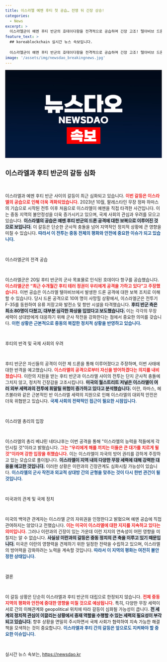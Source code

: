 ```yaml
---
title: 이스라엘 예멘 후티 첫 공습… 전쟁 뒤 긴장 상승!
categories:
  - News
excerpt: >
  이스라엘군이 예멘 후티 반군의 호데이다항을 전격적으로 공습하며 긴장 고조! 텔아비브 드론 공격에 대한 보복으로, 국제사회 우려가 커지는 가운데 후티는 보복을 예고. 확전의 불씨가 다시 활활!
feature_text: >
  ## koreablockchain 실시간 뉴스 속보입니다.

  이스라엘군이 예멘 후티 반군의 호데이다항을 전격적으로 공습하며 긴장 고조! 텔아비브 드론 공격에 대한 보복으로, 국제사회 우려가 커지는 가운데 후티는 보복을 예고. 확전의 불씨가 다시 활활!
image: '/assets/img/newsdao_breakingnews.jpg'
---
```


<p><img src="/assets/img/newsdao_breakingnews.jpg" alt="koreablockchain 속보" /></p>

<h2 data-ke-size="size26">이스라엘과 후티 반군의 갈등 심화</h2>

<p data-ke-size="size16">&nbsp;</p>

<p>이스라엘과 예멘 후티 반군 사이의 갈등이 최근 심화되고 있습니다. <b><span style="color: #ee2323;">이번 갈등은 이스라엘의 공습으로 인해 더욱 격화되었습니다.</span></b> 2023년 10월, 팔레스타인 무장 정파 하마스의 기습으로 시작된 전투 이후 처음으로 이스라엘이 예멘을 직접 타격한 사건입니다. 이는 중동 지역의 불안정성을 더욱 증가시키고 있으며, 국제 사회의 관심과 우려를 모으고 있습니다. <b><span style="background-color: #21538527;">이스라엘의 공습은 예멘 후티 반군의 드론 공격에 대한 보복으로 이루어진 것으로 보입니다.</span></b> 이 갈등은 단순한 군사적 충돌을 넘어 지역적인 정치적 상황에 큰 영향을 미칠 수 있습니다. <b><span style="color: #1a5490;">따라서 이 전투는 중동 전체의 평화와 안전에 중요한 이슈가 되고 있습니다.</span></b></p>

<p data-ke-size="size16">&nbsp;</p>

<p>이스라엘군의 전격 공습</p>

<p data-ke-size="size16">&nbsp;</p>

<p>이스라엘군은 20일 후티 반군의 군사 목표물로 인식된 호데이다 항구를 공습했습니다. <b><span style="color: #ee2323;">이스라엘군은 “최근 수개월간 후티 테러 정권이 우리에게 공격을 가하고 있다”고 주장했습니다.</span></b> 이번 공습은 이스라엘 텔아비브에서 발생한 드론 공격에 대한 보복 조치로 이해할 수 있습니다. 당시 드론 공격으로 10여 명이 사망힐 상황에서, 이스라엘군은 전투기 F-35를 동원하여 유류 저장고와 발전소 및 항만 시설을 타격했습니다. <b><span style="background-color: #21538527;">후티 반군 측은 최소 80명이 다쳤고, 대부분 심각한 화상을 입었다고 보도했습니다.</span></b> 이는 각각의 무장 세력이 상대방에게 대응하기 위해 군사 작전을 강화한다는 점에서 중요한 의미를 갖습니다. <b><span style="color: #1a5490;">이런 상황은 근본적으로 중동의 복잡한 정치적 상황을 반영하고 있습니다.</span></b></p>

<p data-ke-size="size16">&nbsp;</p>

<p>후티의 반격 및 국제 사회의 우려</p>

<p data-ke-size="size16">&nbsp;</p>

<p>후티 반군은 자신들의 공격이 이란 제 드론을 통해 이루어졌다고 주장하며, 이번 사태에 대한 반격을 예고했습니다. <b><span style="color: #ee2323;">이스라엘의 공격으로부터 자신을 방어하겠다는 의지를 내비쳤습니다.</span></b> 이란의 지원을 받는 후티 반군과 이스라엘 사이의 전투는 단지 군사적 충돌에 그치지 않고, 정치적 긴장감을 고조시킵니다. <b><span style="background-color: #21538527;">미국의 월스트리트 저널은 이스라엘이 여러 외부 세력과의 전투에 휘말릴 위험이 증가하고 있다고 분석했습니다.</span></b> 이란, 하마스, 헤즈볼라와 같은 근본적인 반 이스라엘 세력의 지원으로 인해 이스라엘의 대외적 안전은 더욱 위협받고 있습니다. <b><span style="color: #1a5490;">국제 사회의 전략적인 접근이 필요한 시점입니다.</span></b></p>

<p data-ke-size="size16">&nbsp;</p>

<p>이스라엘 총리의 입장</p>

<p data-ke-size="size16">&nbsp;</p>

<p>이스라엘의 총리 베냐민 네타냐후는 이번 공격을 통해 "이스라엘의 능력을 적들에게 각인시킬 것"이라고 밝혔습니다. <b><span style="color: #ee2323;">그는 “우리에게 해를 끼치는 이들은 큰 대가를 치르게 될 것”이라며 강한 입장을 취했습니다.</span></b> 이는 이스라엘이 자국의 방어 권리를 강하게 주장하고 있는 모습으로 풀이됩니다. <b><span style="background-color: #21538527;">이스라엘이 지역 내의 다양한 무장 세력에 대해 강력한 대응을 예고한 것입니다.</span></b> 이러한 상황은 이란과의 긴장관계도 심화시킬 가능성이 있습니다. <b><span style="color: #1a5490;">이스라엘의 군사 작전과 외교적 상대방 간의 균형을 맞추는 것이 다시 한번 관건이 될 것입니다.</span></b></p>

<p data-ke-size="size16">&nbsp;</p>

<p>미국과의 관계 및 국제 정치</p>

<p data-ke-size="size16">&nbsp;</p>

<p>미국의 백악관 관계자는 이스라엘 군의 자위권을 인정한다고 밝혔으며 예멘 공습에 직접 관여하지는 않았다고 전했습니다. <b><span style="color: #ee2323;">이는 미국이 이스라엘에 대한 지지를 지속하고 있다는 의미입니다.</span></b> 그러나 이란과의 긴장이 있는 가운데 이런 지지의 연속성이 어떤 영향을 미칠지는 알 수 없습니다. <b><span style="background-color: #21538527;">사실상 이란과의 갈등은 중동 정치의 큰 축을 이루고 있기 때문입니다.</span></b> 미국은 이란의 영향력을 견제하기 위한 일정한 전략을 수립하고 있으며, 이스라엘의 방어력을 강화하려는 노력을 계속할 것입니다. <b><span style="color: #1a5490;">따라서 이 지역의 평화는 여전히 불안정한 상태입니다.</span></b></p>

<p data-ke-size="size16">&nbsp;</p>

<p>결론</p>

<p data-ke-size="size16">&nbsp;</p>

<p>이 갈등 상황은 단순히 이스라엘과 후티 반군의 대립으로 한정되지 않습니다. <b><span style="color: #ee2323;">전체 중동 지역의 평화와 안전에 중대한 영향을 미칠 것으로 예상됩니다.</span></b> 특히, 다양한 무장 세력이 서로 간의 이해관계와 geopolitical 위치에 따라 갈등이 심화될 가능성이 큽니다. <b><span style="background-color: #21538527;">전 세계의 정치적 관심이 이끌리는 상황에서 중재 역할을 수행할 수 있는 세력의 필요성이 부각되고 있습니다.</span></b> 향후 상황을 면밀히 주시하면서 국제 사회가 협력하여 지속 가능한 해결책을 모색하는 것이 중요합니다. <b><span style="color: #1a5490;">이스라엘과 후티 간의 갈등은 앞으로도 지켜봐야 할 중요한 이슈입니다.</span></b></p>

<p data-ke-size="size16">&nbsp;</p>
실시간 뉴스 속보는, <a href="https://newsdao.kr" rel="dofollow">https://newsdao.kr</a>


